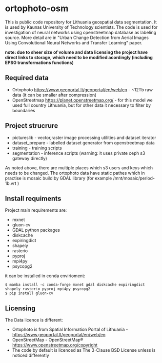 # ortophoto-osm
This is public code repository for Lithuania geospatial data segmentation. It is used by Kaunas University of Technology scientists. The code is used for investigation of neural networks using openstreetmap database as labeling source. More detail are in "Urban Change Detection from Aerial Images Using Convolutional Neural Networks and Transfer Learning" paper.

**note: due to sheer size of volume and data licensing the project have direct links to storage, which need to be modified acordingly (including EPSG transformations functions)**

## Required data
* Ortophoto https://www.geoportal.lt/geoportal/en/web/en - ~12Tb raw data (it can be smaller after compression)
* OpenStreetmap https://planet.openstreetmap.org/ - for this model we used full country Lithuania, but for other data it necessary to filter by boundaries

## Project strucrure
* pictureslib - vector,raster image processing utilities and dataset iterator
* dataset_prepare - labelled dataset generator from openstreetmap data
* training - training scripts
* segmentation - inference scripts (warning: it uses private ceph s3 gateway directly)

As noted above, there are multiple places which s3 users and keys which needs to be changed.
The ortophoto data have static pathes which in practise is mosaic build by GDAL library (for example  /mnt/mosaic/period-1b.vrt )



## Install requiments
Project main requirements are:
* mxnet
* gluon-cv
* GDAL python packages
* diskcache
* expiringdict
* shapely
* rasterio
* pyproj
* mpi4py
* psycopg2

it can be installed in conda envirioment:
```
$ mamba install -c conda-forge mxnet gdal diskcache expiringdict shapely rasterio pyproj mpi4py psycopg2
$ pip install gluon-cv
```
## Licensing

The Data licence is different:
* Ortophoto is from  Spatial Information Portal of Lithuania -  https://www.geoportal.lt/geoportal/en/web/en 
* OpenStreetMap - OpenStreetMap®  https://www.openstreetmap.org/copyright
* The code by default is licenced as The 3-Clause BSD License unless is noticed differently

